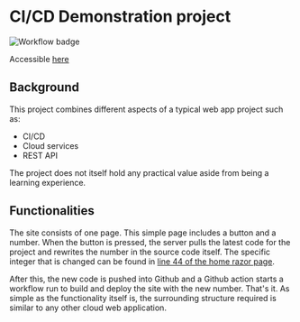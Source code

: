 # CI/CD Demonstration project
![Workflow badge](https://github.com/THirvola/AzureCICDProject/actions/workflows/azure-webapps-dotnet-core.yml/badge.svg)

Accessible [here](https://cicddemoth.azurewebsites.net/)
## Background
This project combines different aspects of a typical web app project such as:
- CI/CD
- Cloud services
- REST API

The project does not itself hold any practical value aside from being a learning experience. 

## Functionalities
The site consists of one page. This simple page includes a button and a number.
When the button is pressed, the server pulls the latest code for the project and rewrites the number in the source code itself. The specific integer that is changed can be found in [line 44 of the home razor page](Components/Pages/Home.razor#L44).

After this, the new code is pushed into Github and a Github action starts a workflow run to build and deploy the site with the new number.
That's it. As simple as the functionality itself is, the surrounding structure required is similar to any other cloud web application.
